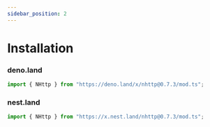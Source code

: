 ```yaml
---
sidebar_position: 2
---
```


# Installation
### deno.land
```js
import { NHttp } from "https://deno.land/x/nhttp@0.7.3/mod.ts";
```
### nest.land
```js
import { NHttp } from "https://x.nest.land/nhttp@0.7.3/mod.ts";
```
